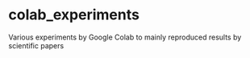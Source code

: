 # colab_experiments
Various experiments by Google Colab to mainly reproduced results by scientific papers
